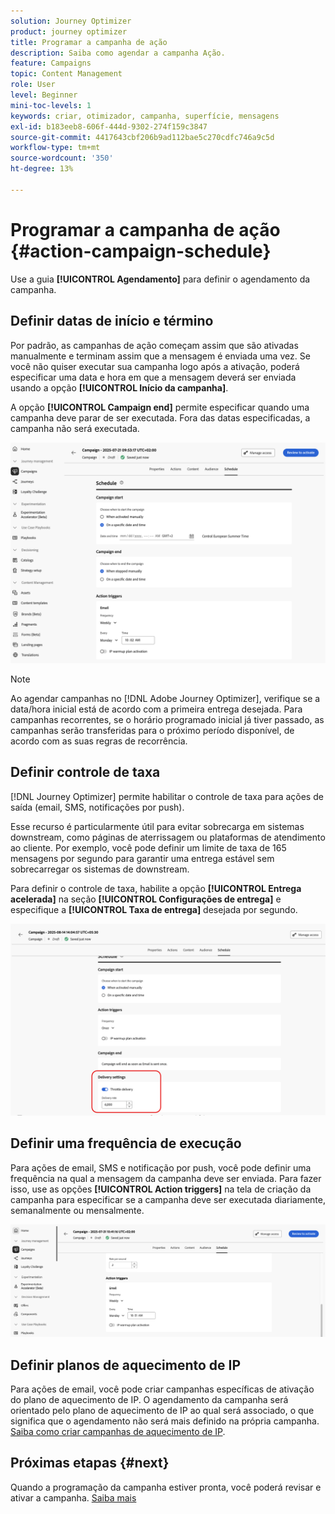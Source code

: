 ```yaml
---
solution: Journey Optimizer
product: journey optimizer
title: Programar a campanha de ação
description: Saiba como agendar a campanha Ação.
feature: Campaigns
topic: Content Management
role: User
level: Beginner
mini-toc-levels: 1
keywords: criar, otimizador, campanha, superfície, mensagens
exl-id: b183eeb8-606f-444d-9302-274f159c3847
source-git-commit: 4417643cbf206b9ad112bae5c270cdfc746a9c5d
workflow-type: tm+mt
source-wordcount: '350'
ht-degree: 13%

---
```


# Programar a campanha de ação {#action-campaign-schedule}

Use a guia **[!UICONTROL Agendamento]** para definir o agendamento da campanha.

## Definir datas de início e término

Por padrão, as campanhas de ação começam assim que são ativadas manualmente e terminam assim que a mensagem é enviada uma vez. Se você não quiser executar sua campanha logo após a ativação, poderá especificar uma data e hora em que a mensagem deverá ser enviada usando a opção **[!UICONTROL Início da campanha]**.

A opção **[!UICONTROL Campaign end]** permite especificar quando uma campanha deve parar de ser executada. Fora das datas especificadas, a campanha não será executada.

![](assets/create-campaign-schedule.png)

>[!NOTE]
>
>Ao agendar campanhas no [!DNL Adobe Journey Optimizer], verifique se a data/hora inicial está de acordo com a primeira entrega desejada. Para campanhas recorrentes, se o horário programado inicial já tiver passado, as campanhas serão transferidas para o próximo período disponível, de acordo com as suas regras de recorrência.

## Definir controle de taxa

[!DNL Journey Optimizer] permite habilitar o controle de taxa para ações de saída (email, SMS, notificações por push).

Esse recurso é particularmente útil para evitar sobrecarga em sistemas downstream, como páginas de aterrissagem ou plataformas de atendimento ao cliente. Por exemplo, você pode definir um limite de taxa de 165 mensagens por segundo para garantir uma entrega estável sem sobrecarregar os sistemas de downstream.

Para definir o controle de taxa, habilite a opção **[!UICONTROL Entrega acelerada]** na seção **[!UICONTROL Configurações de entrega]** e especifique a **[!UICONTROL Taxa de entrega]** desejada por segundo.

![](assets/throttling-rate-control.png)

## Definir uma frequência de execução

Para ações de email, SMS e notificação por push, você pode definir uma frequência na qual a mensagem da campanha deve ser enviada. Para fazer isso, use as opções **[!UICONTROL Action triggers]** na tela de criação da campanha para especificar se a campanha deve ser executada diariamente, semanalmente ou mensalmente.

![](assets/action-triggers.png)

## Definir planos de aquecimento de IP

Para ações de email, você pode criar campanhas específicas de ativação do plano de aquecimento de IP. O agendamento da campanha será orientado pelo plano de aquecimento de IP ao qual será associado, o que significa que o agendamento não será mais definido na própria campanha. [Saiba como criar campanhas de aquecimento de IP](../configuration/ip-warmup-campaign.md).

## Próximas etapas {#next}

Quando a programação da campanha estiver pronta, você poderá revisar e ativar a campanha. [Saiba mais](review-activate-campaign.md)
